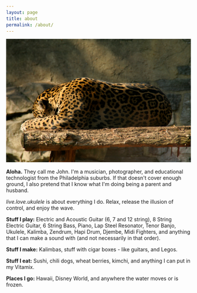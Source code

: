 ```yaml
---
layout: page
title: about
permalink: /about/
---
```

![Cat Nap](/images/sleep.jpg)

<strong>Aloha.</strong>  They call me John.  I'm a musician, photographer, and educational technologist from the Philadelphia suburbs. If that doesn't cover enough ground, I also pretend that I know what I'm doing being a parent and husband.

<em>live.love.ukulele</em> is about everything I do. Relax, release the illusion of control, and enjoy the wave.

<strong>Stuff I play:</strong> Electric and Acoustic Guitar (6, 7 and 12 string), 8 String Electric Guitar, 6 String Bass, Piano, Lap Steel Resonator, Tenor Banjo, Ukulele, Kalimba, Zendrum, Hapi Drum, Djembe, Midi Fighters, and anything that I can make a sound with (and not necessarily in that order).

<strong>Stuff I make:</strong> Kalimbas, stuff with cigar boxes - like guitars, and Legos.

<strong>Stuff I eat:</strong> Sushi, chili dogs, wheat berries, kimchi, and anything I can put in my Vitamix.

<strong>Places I go:</strong> Hawaii, Disney World, and anywhere the water moves or is frozen.
